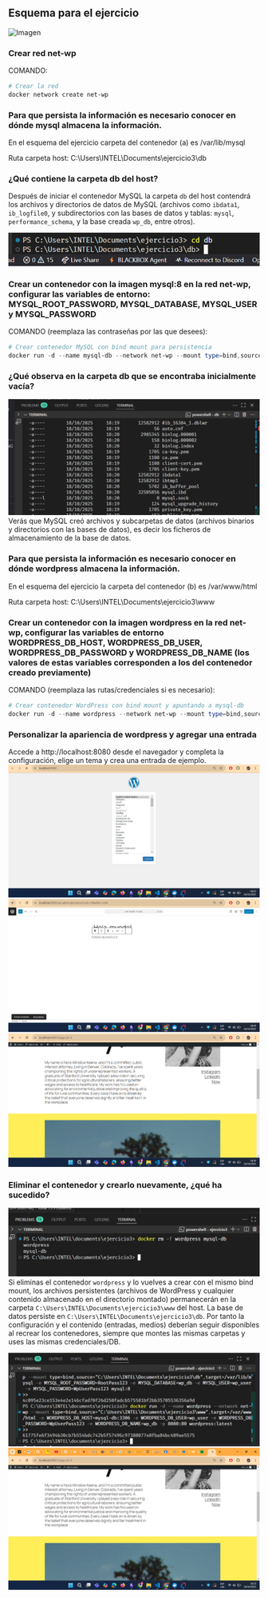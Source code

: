 ## Esquema para el ejercicio
![Imagen](esquema-ejercicio3.PNG)

### Crear red net-wp
COMANDO:

```powershell
# Crear la red
docker network create net-wp
```

### Para que persista la información es necesario conocer en dónde mysql almacena la información.
En el esquema del ejercicio carpeta del contenedor (a) es /var/lib/mysql

Ruta carpeta host: C:\Users\INTEL\Documents\ejercicio3\db

### ¿Qué contiene la carpeta db del host?
Después de iniciar el contenedor MySQL la carpeta `db` del host contendrá los archivos y directorios de datos de MySQL (archivos como `ibdata1`, `ib_logfile0`, y subdirectorios con las bases de datos y tablas: `mysql`, `performance_schema`, y la base creada `wp_db`, entre otros).

![alt text](image-3.png)

### Crear un contenedor con la imagen mysql:8  en la red net-wp, configurar las variables de entorno: MYSQL_ROOT_PASSWORD, MYSQL_DATABASE, MYSQL_USER y MYSQL_PASSWORD
COMANDO (reemplaza las contraseñas por las que desees):

```powershell
# Crear contenedor MySQL con bind mount para persistencia
docker run -d --name mysql-db --network net-wp --mount type=bind,source="C:\Users\INTEL\Documents\ejercicio3\db",target=/var/lib/mysql -e MYSQL_ROOT_PASSWORD=RootPass123 -e MYSQL_DATABASE=wp_db -e MYSQL_USER=wp_user -e MYSQL_PASSWORD=WpUserPass123 mysql:8
```

### ¿Qué observa en la carpeta db que se encontraba inicialmente vacía?
![alt text](image-4.png)
Verás que MySQL creó archivos y subcarpetas de datos (archivos binarios y directorios con las bases de datos), es decir los ficheros de almacenamiento de la base de datos.

### Para que persista la información es necesario conocer en dónde wordpress almacena la información.
En el esquema del ejercicio la carpeta del contenedor (b) es /var/www/html

Ruta carpeta host: C:\Users\INTEL\Documents\ejercicio3\www

### Crear un contenedor con la imagen wordpress en la red net-wp, configurar las variables de entorno WORDPRESS_DB_HOST, WORDPRESS_DB_USER, WORDPRESS_DB_PASSWORD y WORDPRESS_DB_NAME (los valores de estas variables corresponden a los del contenedor creado previamente)
COMANDO (reemplaza las rutas/credenciales si es necesario):

```powershell
# Crear contenedor WordPress con bind mount y apuntando a mysql-db
docker run -d --name wordpress --network net-wp --mount type=bind,source="C:\Users\INTEL\Documents\ejercicio3\www",target=/var/www/html -e WORDPRESS_DB_HOST=mysql-db:3306 -e WORDPRESS_DB_USER=wp_user -e WORDPRESS_DB_PASSWORD=WpUserPass123 -e WORDPRESS_DB_NAME=wp_db -p 8080:80 wordpress:latest
```

### Personalizar la apariencia de wordpress y agregar una entrada
Accede a http://localhost:8080 desde el navegador y completa la configuración, elige un tema y crea una entrada de ejemplo.
![alt text](image-5.png)
![alt text](image-6.png)
![alt text](image-7.png)

### Eliminar el contenedor y crearlo nuevamente, ¿qué ha sucedido?
![alt text](image-8.png)
Si eliminas el contenedor `wordpress` y lo vuelves a crear con el mismo bind mount, los archivos persistentes (archivos de WordPress y cualquier contenido almacenado en el directorio montado) permanecerán en la carpeta `C:\Users\INTEL\Documents\ejercicio3\www` del host. La base de datos persiste en `C:\Users\INTEL\Documents\ejercicio3\db`. Por tanto la configuración y el contenido (entradas, medios) deberían seguir disponibles al recrear los contenedores, siempre que montes las mismas carpetas y uses las mismas credenciales/DB.

![alt text](image-9.png)
![alt text](image-10.png)